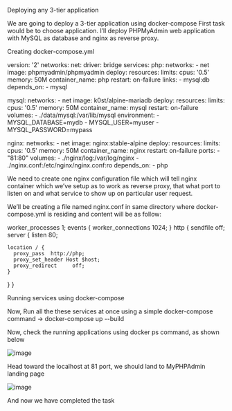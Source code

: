 Deploying any 3-tier application

We are going to deploy a 3-tier application using docker-compose First task would be to choose application. I’ll deploy PHPMyAdmin web application with MySQL as database and nginx as reverse proxy.

Creating docker-compose.yml

version: '2'
networks:
  net:
     driver: bridge
services:
  php:
     networks:
       - net
     image: phpmyadmin/phpmyadmin
     deploy:
       resources:
         limits:
           cpus: '0.5'
           memory: 50M
     container_name: php
     restart: on-failure
     links:
       - mysql:db
     depends_on:
       - mysql

  mysql:
    networks:
      - net
    image: k0st/alpine-mariadb
    deploy:
      resources:
        limits:
          cpus: '0.5'
          memory: 50M
    container_name: mysql
    restart: on-failure
    volumes:
      - ./data/mysql:/var/lib/mysql
    environment:
      - MYSQL_DATABASE=mydb
      - MYSQL_USER=myuser
      - MYSQL_PASSWORD=mypass

  nginx:
    networks:
      - net
    image: nginx:stable-alpine
    deploy:
      resources:
        limits:
          cpus: '0.5'
          memory: 50M
    container_name: nginx
    restart: on-failure
    ports:
      - "81:80"
    volumes:
      - ./nginx/log:/var/log/nginx
      - ./nginx.conf:/etc/nginx/nginx.conf:ro
    depends_on:
      - php



We need to create one nginx configuration file which will tell nginx container which we’ve setup as to work as reverse proxy, that what port to listen on and what service to show up on particular user request.

We’ll be creating a file named nginx.conf in same directory where docker-compose.yml is residing and content will be as follow:


worker_processes  1;
events {
  worker_connections  1024;
}
http {
  sendfile  off;
  server {
    listen 80;
 
    location / {
      proxy_pass  http://php;
      proxy_set_header Host $host;
      proxy_redirect     off;
    }
  }
}





Running services using docker-compose

Now, Run all the these services at once using a simple docker-compose command -> docker-compose up --build




Now, check the running applications using docker ps command, as shown below

![image](https://user-images.githubusercontent.com/90742840/158739077-bfc67a0f-d369-4027-afbf-c87bc11c3343.png)


Head toward the localhost at 81 port, we should land to MyPHPAdmin landing page

![image](https://user-images.githubusercontent.com/90742840/158738914-239daa91-0793-4ccd-8d84-27486220a631.png)

And now we have completed the task
